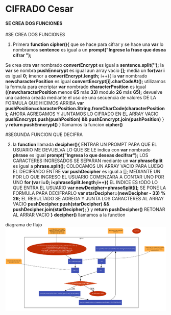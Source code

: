 # CIFRADO Cesar
#### SE CREA DOS FUNCIONES


#SE CREA DOS FUNCIONES
1. Primera **function cipher(){** que se hace para cifrar y se hace una **var** lo nombramos **sentence** es igual a un **prompt("Ingrese la frase que desea cifrar ");**

 Se crea otra **var** nombrado **convertEncrypt** es igual a **sentence.split('');**
la **var**  se nombra **pushEnncrypt** es igual aun array vacio **[];**
media un **for(var i** es igual **0;** **i**menor a **convertEncrypt.length;** i++){
la **var** nombrado **newcharacterPosition** es igual **convertEncrypt[i].charCodeAt();** utilizamos la formula para encriptar **var** nombrado **characterPosition** es igual **((newcharacterPosition** menos **65** más **33)** modulo **26** más **65);**
devuelve una cadena creada mediante el uso de una secuencia de valores DE LA FORMULA QUE HICIMOS ARRIBA
**var pushPosition=characterPosition.String.fromCharCode(characterPosition);**
  AHORA AGREGAMOS Y JUNTAMOS LO CIFRADO EN EL ARRAY VACIO
         **pushEnncrypt.push(pushPosition) && pushEnncrypt.join(pushPosition)**
}
 y **return pushEnncrypt()**
}
 llamamos la funcion **cipher()**

#SEGUNDA FUNCION QUE DECIFRA

2. la **function** llamada  **decipher(){** ENTRAR UN PROMPT PARA QUE EL USUARIO ME DEVUELVA LO QUE SE LE indica
con **var** nombrado **phrase** es igual  **prompt("Ingresa lo que deseas decifrar");**
LOS CARACTERES INGRESADOS SE SEPARAN  mediante un **var phraseSplit** es igual a **phrase.split();**
COLOCAMOS UN ARRAY VACIO PARA LUEGO EL DECIFRADO ENTRE **var pushDecipher** es igual a [];
MEDIANTE UN FOR LO QUE INGRESO EL USUARIO COMENZARA A CONTAR UNO POR UNO
 **for (var i=0; i<phraseSplit.length;i++){**
EL INDICE ES tODO LO QUE ENTRA EL USUARIO
**var newDecipher=phraseSplit[i];**
SE PONE LA FORMULA PARA DECIFRARLO
**var starDecipher=(newDecipher - 33) % 26;**
EL RESULTADO SE AGREGA Y JUNTA LOS CARACTERES AL ARRAY VACIO
**pushDecipher.push(starDecipher) && pushDecipher.join(starDecipher);
 }**
y **return pushDecipher()** RETONAR AL ARRAR VACIO
**}**
**decipher()** llamamos a la function


diagrama de flujo ![diagrama de flujo](assets/docs/diagrama.png)

